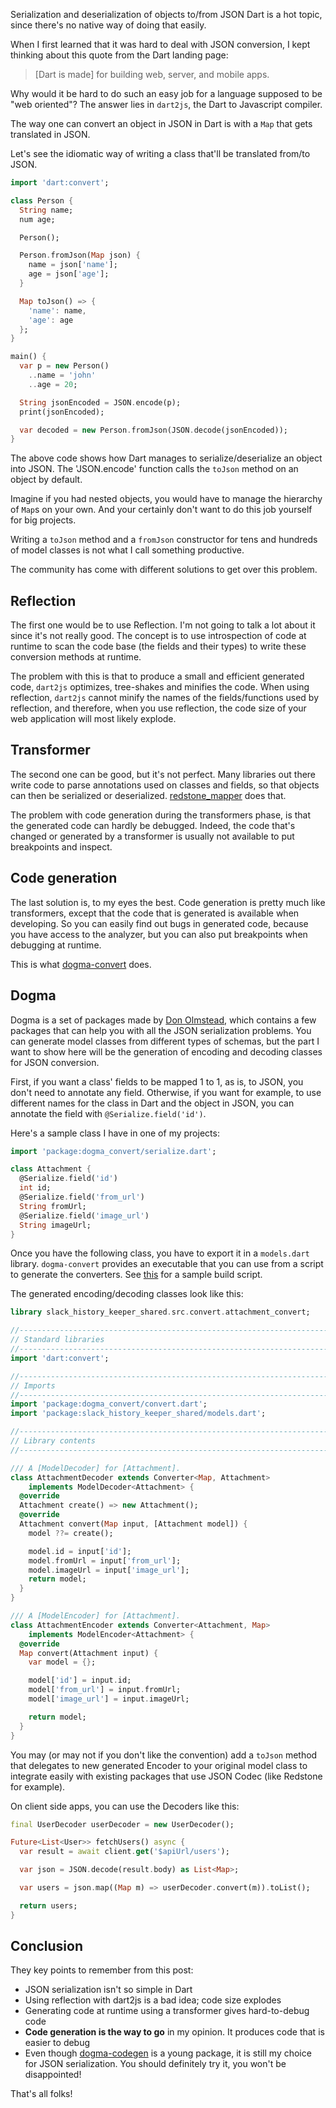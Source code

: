 Serialization and deserialization of objects to/from JSON Dart is a hot topic, since there's no native way of doing that easily.

When I first learned that it was hard to deal with JSON conversion, I kept thinking about this quote from the Dart landing page:

> [Dart is made] for building web, server, and mobile apps.

Why would it be hard to do such an easy job for a language supposed to be "web oriented"? The answer lies in `dart2js`, the Dart to Javascript compiler.

The way one can convert an object in JSON in Dart is with a `Map` that gets translated in JSON.

Let's see the idiomatic way of writing a class that'll be translated from/to JSON.

```dart
import 'dart:convert';

class Person {
  String name;
  num age;

  Person();

  Person.fromJson(Map json) {
    name = json['name'];
    age = json['age'];
  }

  Map toJson() => {
    'name': name,
    'age': age
  };
}

main() {
  var p = new Person()
    ..name = 'john'
    ..age = 20;

  String jsonEncoded = JSON.encode(p);
  print(jsonEncoded);

  var decoded = new Person.fromJson(JSON.decode(jsonEncoded));
}
```

The above code shows how Dart manages to serialize/deserialize an object into JSON. The 'JSON.encode' function calls the `toJson` method on an object by default.

Imagine if you had nested objects, you would have to manage the hierarchy of `Map`s on your own. And your certainly don't want to do this job yourself for big projects.

Writing a `toJson` method and a `fromJson` constructor for tens and hundreds of model classes is not what I call something productive.

The community has come with different solutions to get over this problem.

## Reflection
The first one would be to use Reflection. I'm not going to talk a lot about it since it's not really good. The concept is to use introspection of code at runtime to scan the code base (the fields and their types) to write these conversion methods at runtime.

The problem with this is that to produce a small and efficient generated code, `dart2js` optimizes, tree-shakes and minifies the code. When using reflection, `dart2js` cannot minify the names of the fields/functions used by reflection, and therefore, when you use reflection, the code size of your web application will most likely explode.

## Transformer
The second one can be good, but it's not perfect. Many libraries out there write code to parse annotations used on classes and fields, so that objects can then be serialized or deserialized. [redstone_mapper](https://pub.dartlang.org/packages/redstone_mapper) does that.

The problem with code generation during the transformers phase, is that the generated code can hardly be debugged. Indeed, the code that's changed or generated by a transformer is usually not available to put breakpoints and inspect.

## Code generation
The last solution is, to my eyes the best. Code generation is pretty much like transformers, except that the code that is generated is available when developing. So you can easily find out bugs in generated code, because you have access to the analyzer, but you can also put breakpoints when debugging at runtime.

This is what [dogma-convert](https://github.com/dogma-dart/dogma-convert) does. 

## Dogma
Dogma is a set of packages made by [Don Olmstead](https://github.com/donny-dont), which contains a few packages that can help you with all the JSON serialization problems. You can generate model classes from different types of schemas, but the part I want to show here will be the generation of encoding and decoding classes for JSON conversion.

First, if you want a class' fields to be mapped 1 to 1, as is, to JSON, you don't need to annotate any field. Otherwise, if you want for example, to use different names for the class in Dart and the object in JSON, you can annotate the field with `@Serialize.field('id')`.

Here's a sample class I have in one of my projects:

```dart
import 'package:dogma_convert/serialize.dart';

class Attachment {
  @Serialize.field('id')
  int id;
  @Serialize.field('from_url')
  String fromUrl;
  @Serialize.field('image_url')
  String imageUrl;
}
``` 

Once you have the following class, you have to export it in a `models.dart` library. `dogma-convert` provides an executable that you can use from a script to generate the converters. See [this](https://github.com/Pacane/SlackHistoryKeeper/blob/master/shared/build.dart) for a sample build script.

The generated encoding/decoding classes look like this:
```dart
library slack_history_keeper_shared.src.convert.attachment_convert;

//---------------------------------------------------------------------
// Standard libraries
//---------------------------------------------------------------------
import 'dart:convert';

//---------------------------------------------------------------------
// Imports
//---------------------------------------------------------------------
import 'package:dogma_convert/convert.dart';
import 'package:slack_history_keeper_shared/models.dart';

//---------------------------------------------------------------------
// Library contents
//---------------------------------------------------------------------

/// A [ModelDecoder] for [Attachment].
class AttachmentDecoder extends Converter<Map, Attachment>
    implements ModelDecoder<Attachment> {
  @override
  Attachment create() => new Attachment();
  @override
  Attachment convert(Map input, [Attachment model]) {
    model ??= create();

    model.id = input['id'];
    model.fromUrl = input['from_url'];
    model.imageUrl = input['image_url'];
    return model;
  }
}

/// A [ModelEncoder] for [Attachment].
class AttachmentEncoder extends Converter<Attachment, Map>
    implements ModelEncoder<Attachment> {
  @override
  Map convert(Attachment input) {
    var model = {};

    model['id'] = input.id;
    model['from_url'] = input.fromUrl;
    model['image_url'] = input.imageUrl;

    return model;
  }
}
```

You may (or may not if you don't like the convention) add a `toJson` method that delegates to new generated Encoder to your original model class to integrate easily with existing packages that use JSON Codec (like Redstone for example).

On client side apps, you can use the Decoders like this:

```dart
final UserDecoder userDecoder = new UserDecoder();

Future<List<User>> fetchUsers() async {
  var result = await client.get('$apiUrl/users');

  var json = JSON.decode(result.body) as List<Map>;

  var users = json.map((Map m) => userDecoder.convert(m)).toList();

  return users;
}
```

## Conclusion
They key points to remember from this post:

- JSON serialization isn't so simple in Dart
- Using reflection with dart2js is a bad idea; code size explodes
- Generating code at runtime using a transformer gives hard-to-debug code
- __Code generation is the way to go__ in my opinion. It produces code that is easier to debug
- Even though [dogma-codegen](https://github.com/dogma-dart/dogma-codegen) is a young package, it is still my choice for JSON serialization. You should definitely try it, you won't be disappointed!

That's all folks!
